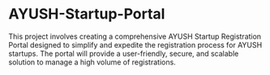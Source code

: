 # AYUSH-Startup-Portal
This project involves creating a comprehensive AYUSH Startup Registration Portal designed to simplify and expedite the registration process for AYUSH startups. The portal will provide a user-friendly, secure, and scalable solution to manage a high volume of registrations.
